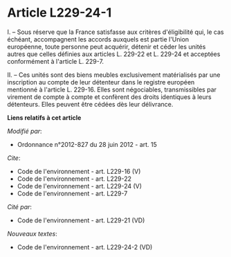 # Article L229-24-1

I. – Sous réserve que la France satisfasse aux critères d'éligibilité qui, le cas échéant, accompagnent les accords auxquels
est partie l'Union européenne, toute personne peut acquérir, détenir et céder les unités autres que celles définies aux
articles L. 229-22 et L. 229-24 et acceptées conformément à l'article L. 229-7. 

II. – Ces unités sont des biens meubles exclusivement matérialisés par une inscription au compte de leur détenteur dans le
registre européen mentionné à l'article L. 229-16. Elles sont négociables, transmissibles par virement de compte à compte et
confèrent des droits identiques à leurs détenteurs. Elles peuvent être cédées dès leur délivrance.

**Liens relatifs à cet article**

_Modifié par_:

  - Ordonnance n°2012-827 du 28 juin 2012 - art. 15

_Cite_:

  - Code de l'environnement - art. L229-16 (V)
  - Code de l'environnement - art. L229-22
  - Code de l'environnement - art. L229-24 (V)
  - Code de l'environnement - art. L229-7

_Cité par_:

  - Code de l'environnement - art. L229-21 (VD)

_Nouveaux textes_:

  - Code de l'environnement - art. L229-24-2 (VD)

